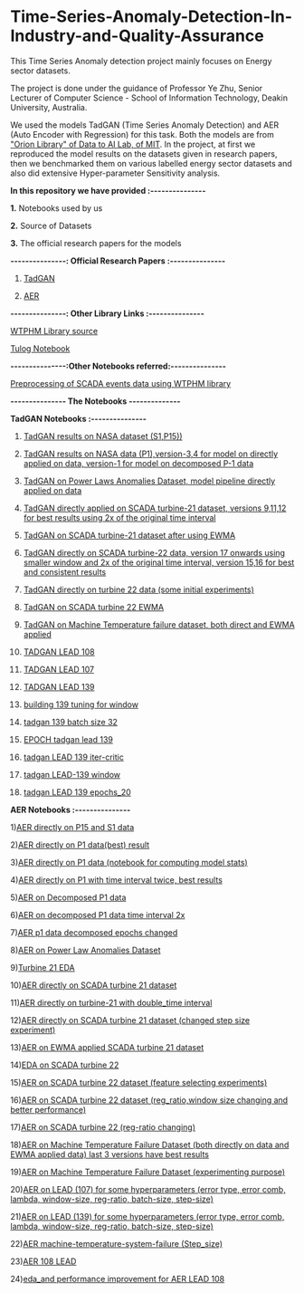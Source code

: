 # Time-Series-Anomaly-Detection-In-Industry-and-Quality-Assurance
This Time Series Anomaly detection project mainly focuses on Energy sector datasets. 

The project is done under the guidance of Professor Ye Zhu, Senior Lecturer of Computer Science - School of Information Technology, Deakin University, Australia.

We used the models TadGAN (Time Series Anomaly Detection) and AER (Auto Encoder with Regression) for this task. Both the models are from ["Orion Library" of Data to AI Lab, of MIT](https://github.com/sintel-dev/Orion). In the project, at first we reproduced the model results on the datasets given in research papers, then we benchmarked them on various labelled energy sector datasets and also did extensive Hyper-parameter Sensitivity analysis.

**In this repository we have provided :---------------**

**1.** Notebooks used by us

**2.** Source of Datasets

**3.** The official research papers for the models


**---------------: Official Research Papers :---------------**

1. [TadGAN](https://arxiv.org/abs/2009.07769)

2. [AER](https://arxiv.org/abs/2212.13558)
   

**---------------: Other Library Links :---------------**

[WTPHM Library source](https://github.com/lkev/wtphm)

[Tulog Notebook](https://github.com/sintel-dev/Orion/blob/master/tutorials/tulog/Tulog.ipynb)


**---------------:Other Notebooks referred:---------------**

[Preprocessing of SCADA events data using WTPHM library](https://colab.research.google.com/drive/1NRHN73jdoALxo8PHY8h-mumlR0S2p_Rf?usp=sharing)


**--------------- The Notebooks --------------**

**TadGAN Notebooks :---------------** 


1) [TadGAN results on NASA dataset (S1,P15))](https://www.kaggle.com/code/chiradipbiswas/nasa-tadgan-direct-stat)
   
2) [TadGAN results on NASA data (P1),version-3,4 for model on directly applied on data, version-1 for model on decomposed P-1 data](https://www.kaggle.com/code/chiradipbiswas/tadgan-on-p1-contextual)

3) [TadGAN on Power Laws Anomalies Dataset, model pipeline directly applied on data](https://colab.research.google.com/drive/1OD9K74qk0fMOJIGNdl7HtV48GD0YCO_b?usp=sharing)
  
4) [TadGAN directly applied on SCADA turbine-21 dataset, versions 9,11,12 for best results using 2x of the original time interval](https://www.kaggle.com/code/chiradipbiswas/scada-dataset-turbine21-wtphm-tadgan)
  
5) [TadGAN on SCADA turbine-21 dataset after using EWMA](https://www.kaggle.com/code/chiradipbiswas/exponentially-weighted-ma-tadgan)
    
6) [TadGAN directly on SCADA turbine-22 data, version 17 onwards using smaller window and 2x of the original time interval, version 15,16 for best and consistent results](https://www.kaggle.com/code/chiradipbiswas/scada-dataset-turbine22-tadgan-wtphm)
    
7) [TadGAN directly on turbine 22 data (some initial experiments)](https://colab.research.google.com/drive/1QhDv37hSBlzyqGjTRsbfzgz-xZ81ufhy?usp=sharing)
    
8) [TadGAN on SCADA turbine 22 EWMA](https://www.kaggle.com/code/chiradipbiswas/scada-dataset-turbine22-tadgan-wtphm-ewma)
    
9) [TadGAN on Machine Temperature failure dataset, both direct and EWMA applied](https://www.kaggle.com/code/chiradipbiswas/machine-temp-fail-tadgan)
    
10) [TADGAN LEAD 108](https://colab.research.google.com/drive/1HsMCY2wP-cZJ-N2Jp7ni1WGQNT5lC9IQ?usp=sharing)

11) [TADGAN LEAD 107](https://colab.research.google.com/drive/1u-i7pYnNFN-_4_M7Ck1460EyDKP_whth?usp=sharing)

12) [TADGAN LEAD 139](https://colab.research.google.com/drive/1351mvPSkueD1XtXr7YMCnR02_EVXBeeV?usp=sharing)

13) [building 139 tuning for window](https://colab.research.google.com/drive/1Q5NPAfn_r9F6LvPLR4op-apYs3uCqogl?usp=sharing)
    
14) [tadgan 139 batch size 32](https://colab.research.google.com/drive/1Q0_7jZVzu854bUeDnEel7WwzPO_M5KCF?usp=sharing)

15) [EPOCH tadgan lead 139](https://colab.research.google.com/drive/15fKARj8QoCEPyX-a7Nyl4Xzoy9Ooa0Qh?usp=sharing)
    
16) [tadgan LEAD 139 iter-critic](https://colab.research.google.com/drive/1Qbi-F566GSOHo8BZ_JrLsUsTcFDib0ep?usp=sharing)
    
17) [tadgan LEAD-139 window](https://colab.research.google.com/drive/1AdljD3nW9W4lyQ4XyQSl9cYrbZIY2z-c?usp=sharing)

18) [tadgan LEAD 139 epochs_20](https://colab.research.google.com/drive/1E1ROUrJ6MxUvCVzIeZ5sc4u90tYBMDpa?usp=sharing)



**AER Notebooks :---------------**

1)[AER directly on P15 and S1 data](https://colab.research.google.com/drive/1azG1-8u8vFsLH2aPq3EZV1HqcCT0t5XV?usp=sharing)
   
2)[AER directly on P1 data(best) result](https://colab.research.google.com/drive/1X6zOw0WYbobdWeZcgTVlLB874-JZ7Lhv?usp=sharing)

3)[AER directly on P1 data (notebook for computing model stats)](https://colab.research.google.com/drive/10s1BfSx9nbJlKT3HweAFC3G46zVCfqcQ?usp=sharing)

4)[AER directly on P1 with time interval twice, best results](https://colab.research.google.com/drive/1pLTSRGlePLylmOpZvS-pjdKuuBz2w4JT?usp=sharing)

5)[AER on Decomposed P1 data](https://colab.research.google.com/drive/1quP3sAKe_si6HOjhIySb33y_GAPibG4G?usp=sharing)

6)[AER on decomposed P1 data time interval 2x](https://colab.research.google.com/drive/1Dx31RFuDWro2Ub9V7FllAthTAJhrDsBd?usp=sharing)

7)[AER p1 data decomposed epochs changed](https://colab.research.google.com/drive/1NibQ1gWuEl-hd0R95u8GuJlIUWGOgcTm?usp=sharing)

8)[AER on Power Law Anomalies Dataset](https://www.kaggle.com/code/chiradipbiswas/schneider-dataset-aer)

9)[Turbine 21 EDA](https://colab.research.google.com/drive/1_H0E3IHOW1TfGlIr_R-GzchPLvpTyFuv?usp=sharing)

10)[AER directly on SCADA turbine 21 dataset](https://colab.research.google.com/drive/1GHRRm1LCVMFG65wmw8h9b574WE0vUneF?usp=sharing)

11)[AER directly on turbine-21 with double_time interval](https://colab.research.google.com/drive/1F8NtxbUOkQW8VxLJ7kr5efJl4zvxARAH?usp=sharing)

12)[AER directly on SCADA turbine 21 dataset (changed step size experiment)](https://colab.research.google.com/drive/1KYhieBA15VvyQ9Xq3twHf0p408kpkk2q?usp=sharing)

13)[AER on EWMA applied SCADA turbine 21 dataset](https://www.kaggle.com/code/chiradipbiswas/exponential-weight-ma-on-scada-aer)

14)[EDA on SCADA turbine 22](https://colab.research.google.com/drive/1x92h1Q-hYEIYnj9SoSHE7QVPeTti9Jvw?usp=sharing)

15)[AER on SCADA turbine 22 dataset (feature selecting experiments)](https://colab.research.google.com/drive/13ILS0mkKJ3cQKxyFrXEmksVhSlq9GZ7c?usp=sharing)

16)[AER on SCADA turbine 22 dataset (reg_ratio,window size changing and better performance)](https://colab.research.google.com/drive/1GEEuPDSGYeueYB1k1n0lvIeTR9l0a9e-?usp=sharing)

17)[AER on SCADA turbine 22 (reg-ratio changing)](https://colab.research.google.com/drive/1D2PJ8FLrPX5c5CgKCwB5CCNVf772noZC?usp=sharing)

18)[AER on Machine Temperature Failure Dataset (both directly on data and EWMA applied data) last 3 versions have best results](https://www.kaggle.com/code/chiradipbiswas/machine-temperature-system-failure-aer)

19)[AER on Machine Temperature Failure Dataset (experimenting purpose)](https://colab.research.google.com/drive/1kDTpiHkQZtCp1M9Vvl3wAaNB-w0rRnC_?usp=sharing)

20)[AER on LEAD (107) for some hyperparameters (error type, error comb, lambda, window-size, reg-ratio, batch-size, step-size)](https://www.kaggle.com/code/devoditac/aer-lead-107-tuning)

21)[AER on LEAD (139) for some hyperparameters (error type, error comb, lambda, window-size, reg-ratio, batch-size, step-size)](https://www.kaggle.com/code/devoditac/aer-lead-139-tuning)

22)[AER machine-temperature-system-failure (Step_size)](https://www.kaggle.com/code/devoditac/machine-temperature-system-failure-aer-step)

23)[AER 108 LEAD](https://colab.research.google.com/drive/1bFgbfYIz0jSWpfgSP4EPuosaD3mDSNXP?usp=sharing)
    
24)[eda_and performance improvement for AER LEAD 108](https://colab.research.google.com/drive/1V4Rn-aE4lXdTTIT62p26ZQpgNoqkZ7H6?usp=sharing)





